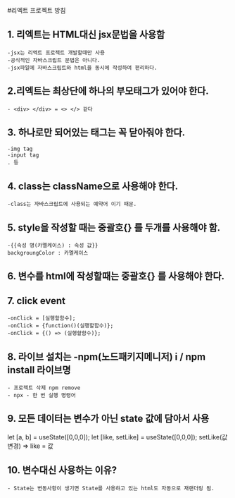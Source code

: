 #리엑트 프로젝트 방침

## 1. 리엑트는 HTML대신 jsx문법을 사용함
    -jsx는 리엑트 프로젝트 개발할때만 사용
    -공식적인 자바스크립트 문법은 아니다.
    -jsx파일에 자바스크립트와 html을 동시에 작성하여 편리하다.

## 2.리엑트는 최상단에 하나의 부모태그가 있어야 한다.
    - <div> </div> = <> </> 같다

## 3. 하나로만 되어있는 태그는 꼭 닫아줘야 한다.
    -img tag
    -input tag
    . 등

## 4. class는 className으로 사용해야 한다.
    -class는 자바스크립트에 사용되는 예약어 이기 때문.

## 5. style을 작성할 때는 중괄호{} 를 두개를 사용해야 함.
    -{{속성 명(카멜케이스) : 속성 값}}
    backgroungColor : 카멜케이스

## 6. 변수를 html에 작성할때는 중괄호{} 를 사용해야 한다.

## 7. click event
    -onClick = [실행할함수];
    -onClick = {function()(실행할함수)};
    -onClick = {() => (실행할함수)};


## 8. 라이브 설치는  -npm(노드패키지메니저) i  / npm install 라이브명

    - 프로젝트 삭제 npm remove
    - npx - 한 번 실행 명령어


## 9. 모든 데이터는 변수가 아닌 state 값에 담아서 사용
  let [a, b] = useState([0,0,0]);
  let [like, setLike] = useState([0,0,0]);
  setLike(값변경) => like = 값

## 10. 변수대신 사용하는 이유?
    - State는 변동사항이 생기면 State를 사용하고 있는 html도 자동으로 재랜더링 됨.
